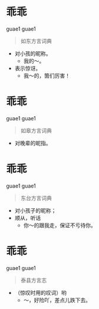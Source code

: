 # 乖乖
guae1 guae1
> 如东方言词典
- 对小孩的昵称。
  - 我的～。
- 表示惊讶。
  - 我～的，箇们厉害！

# 乖乖
guae1 guae1
> 如皋方言词典
- 对晚辈的昵指。

# 乖乖
guae1 guae1
> 东台方言词典
- 对小孩子的昵称；
- 顺从，听话
  - 你～的跟我走，保证不亏待你。

# 乖乖
guae1 guae1
> 泰县方言志
- （惊叹时用的叹词）哟
  - ～，好险吖，差点儿跌下去。
